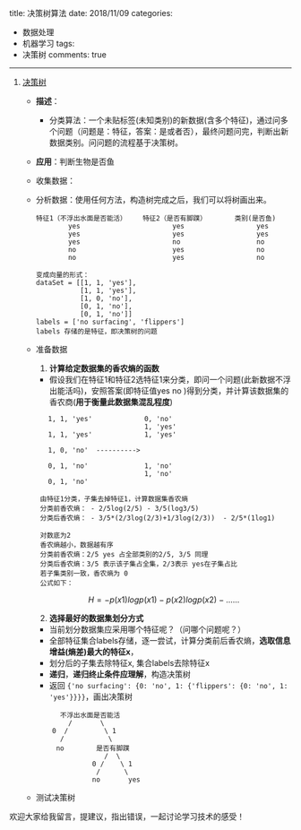 title: 决策树算法
date: 2018/11/09
categories:

- 数据处理
- 机器学习
tags:
-   决策树
comments: true
---

1. [决策树](https://github.com/apachecn/MachineLearning/blob/master/docs/3.%E5%86%B3%E7%AD%96%E6%A0%91.md)
    - **描述**：

        - 分类算法：一个未贴标签(未知类别)的新数据(含多个特征)，通过问多个问题（问题是：特征，答案：是或者否），最终问题问完，判断出新数据类别。问问题的流程基于决策树。
    - **应用**：判断生物是否鱼
    - 收集数据：
    - 分析数据：使用任何方法，构造树完成之后，我们可以将树画出来。
        ``` 
        特征1（不浮出水面是否能活）    特征2（是否有脚蹼）       类别(是否鱼)
                yes                       yes                  yes
                yes                       yes                  yes
                yes                       no                   no
                no                        yes                  no
                no                        yes                  no
        
        变成向量的形式：   
        dataSet = [[1, 1, 'yes'],
                   [1, 1, 'yes'],
                   [1, 0, 'no'],
                   [0, 1, 'no'],
                   [0, 1, 'no']]
        labels = ['no surfacing', 'flippers']
        labels 存储的是特征，即决策树的问题
        ```
    - 准备数据
        1. **计算给定数据集的香农熵的函数**
        - 假设我们在特征1和特征2选特征1来分类，即问一个问题(此新数据不浮出能活吗)，安照答案(即特征值yes no )得到分类，并计算该数据集的香农商(**用于衡量此数据集混乱程度**)
        ```
           1, 1, 'yes'             0, 'no'
                                   1, 'yes' 
           1, 1, 'yes'             1, 'yes'
                        
           1, 0, 'no'  ---------->                
            
           0, 1, 'no'              1, 'no'
                                   1, 'no'
           0, 1, 'no'
             
         由特征1分类，子集去掉特征1，计算数据集香农熵
         分类前香农熵： - 2/5log(2/5) - 3/5(log3/5)    
         分类后香农熵： - 3/5*(2/3log(2/3)+1/3log(2/3))  - 2/5*(1log1)
         
         对数底为2
         香农熵越小，数据越有序
         分类前香农熵：2/5 yes 占全部类别的2/5, 3/5 同理
         分类后香农熵：3/5 表示该子集占全集，2/3表示 yes在子集占比
         若子集类别一致，香农熵为 0
         公式如下：
        ```
        ```math
        H = - p(x1)log p(x1) - p(x2)log p(x2) - ......
        ```
        2. **选择最好的数据集划分方式**
        - 当前划分数据集应采用哪个特征呢？（问哪个问题呢？）
        - 全部特征集合labels存储，逐一尝试，计算分类前后香农熵，**选取信息增益(熵差)最大的特征x**，
        - 划分后的子集去除特征x, 集合labels去除特征x
        - **递归**，**递归终止条件应理解**，构造决策树
        - 返回 `{'no surfacing': {0: 'no', 1: {'flippers': {0: 'no', 1: 'yes'}}}}`，画出决策树
        ```
              不浮出水面是否能活
                /       \
            0  /         \ 1
              /           \
             no        是否有脚蹼
                         /  \
                      0 /    \ 1
                       /      \
                      no       yes 
        ```
    - 测试决策树



欢迎大家给我留言，提建议，指出错误，一起讨论学习技术的感受！